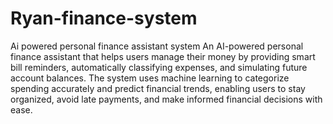 # Ryan-finance-system
Ai powered personal finance assistant system
An AI-powered personal finance assistant that helps users manage their money by providing smart bill reminders, automatically classifying expenses, and simulating future account balances. The system uses machine learning to categorize spending accurately and predict financial trends, enabling users to stay organized, avoid late payments, and make informed financial decisions with ease.
